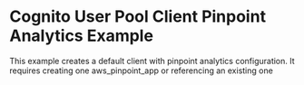 # Cognito User Pool Client Pinpoint Analytics Example

This example creates a default client with pinpoint analytics configuration. It requires creating one aws_pinpoint_app or referencing an existing one
